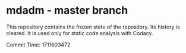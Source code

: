 # mdadm - master branch

This repository contains the frozen state of the repository.
Its history is cleared. It is used only for static code
analysis with Codacy.

Commit Time: 1711603472